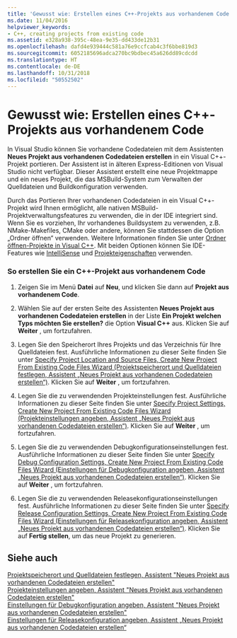 ```yaml
---
title: 'Gewusst wie: Erstellen eines C++-Projekts aus vorhandenem Code'
ms.date: 11/04/2016
helpviewer_keywords:
- C++, creating projects from existing code
ms.assetid: e328a938-395c-48ea-9e35-dd433de12b31
ms.openlocfilehash: dafd4e939444c581a76e9ccfcab4c3f6bbe819d3
ms.sourcegitcommit: 6052185696adca270bc9bdbec45a626dd89cdcdd
ms.translationtype: HT
ms.contentlocale: de-DE
ms.lasthandoff: 10/31/2018
ms.locfileid: "50552502"
---
```

# <a name="how-to-create-a-c-project-from-existing-code"></a>Gewusst wie: Erstellen eines C++-Projekts aus vorhandenem Code

In Visual Studio können Sie vorhandene Codedateien mit dem Assistenten **Neues Projekt aus vorhandenen Codedateien erstellen** in ein Visual C++-Projekt portieren. Der Assistent ist in älteren Express-Editionen von Visual Studio nicht verfügbar. Dieser Assistent erstellt eine neue Projektmappe und ein neues Projekt, die das MSBuild-System zum Verwalten der Quelldateien und Buildkonfiguration verwenden.

Durch das Portieren Ihrer vorhandenen Codedateien in ein Visual C++-Projekt wird Ihnen ermöglicht, alle nativen MSBuild-Projektverwaltungsfeatures zu verwenden, die in der IDE integriert sind. Wenn Sie es vorziehen, Ihr vorhandenes Buildsystem zu verwenden, z.B. NMake-Makefiles, CMake oder andere, können Sie stattdessen die Option „Ordner öffnen“ verwenden. Weitere Informationen finden Sie unter [Ordner öffnen-Projekte in Visual C++](../ide/non-msbuild-projects.md). Mit beiden Optionen können Sie IDE-Features wie [IntelliSense](/visualstudio/ide/using-intellisense) und [Projekteigenschaften](../ide/working-with-project-properties.md) verwenden.

### <a name="to-create-a-c-project-from-existing-code"></a>So erstellen Sie ein C++-Projekt aus vorhandenem Code

1. Zeigen Sie im Menü **Datei** auf **Neu**, und klicken Sie dann auf **Projekt aus vorhandenem Code**.

1. Wählen Sie auf der ersten Seite des Assistenten **Neues Projekt aus vorhandenen Codedateien erstellen** in der Liste **Ein Projekt welchen Typs möchten Sie erstellen?** die Option **Visual C++** aus. Klicken Sie auf **Weiter** , um fortzufahren.

1. Legen Sie den Speicherort Ihres Projekts und das Verzeichnis für Ihre Quelldateien fest. Ausführliche Informationen zu dieser Seite finden Sie unter [Specify Project Location and Source Files, Create New Project From Existing Code Files Wizard (Projektspeicherort und Quelldateien festlegen, Assistent „Neues Projekt aus vorhandenen Codedateien erstellen“)](../ide/specify-project-location-and-source-files.md). Klicken Sie auf **Weiter** , um fortzufahren.

1. Legen Sie die zu verwendenden Projekteinstellungen fest. Ausführliche Informationen zu dieser Seite finden Sie unter [Specify Project Settings, Create New Project From Existing Code Files Wizard (Projekteinstellungen angeben, Assistent „Neues Projekt aus vorhandenen Codedateien erstellen“)](../ide/specify-project-settings-create-new-project-from-existing-code-files-wizard.md). Klicken Sie auf **Weiter** , um fortzufahren.

1. Legen Sie die zu verwendenden Debugkonfigurationseinstellungen fest. Ausführliche Informationen zu dieser Seite finden Sie unter [Specify Debug Configuration Settings, Create New Project From Existing Code Files Wizard (Einstellungen für Debugkonfiguration angeben, Assistent „Neues Projekt aus vorhandenen Codedateien erstellen“)](../ide/specify-debug-configuration-settings.md). Klicken Sie auf **Weiter** , um fortzufahren.

1. Legen Sie die zu verwendenden Releasekonfigurationseinstellungen fest. Ausführliche Informationen zu dieser Seite finden Sie unter [Specify Release Configuration Settings, Create New Project From Existing Code Files Wizard (Einstellungen für Releasekonfiguration angeben, Assistent „Neues Projekt aus vorhandenen Codedateien erstellen“)](../ide/specify-release-configuration.md). Klicken Sie auf **Fertig stellen**, um das neue Projekt zu generieren.

## <a name="see-also"></a>Siehe auch

[Projektspeicherort und Quelldateien festlegen, Assistent "Neues Projekt aus vorhandenen Codedateien erstellen"](../ide/specify-project-location-and-source-files.md)<br>
[Projekteinstellungen angeben, Assistent "Neues Projekt aus vorhandenen Codedateien erstellen"](../ide/specify-project-settings-create-new-project-from-existing-code-files-wizard.md)<br>
[Einstellungen für Debugkonfiguration angeben, Assistent "Neues Projekt aus vorhandenen Codedateien erstellen"](../ide/specify-debug-configuration-settings.md)<br>
[Einstellungen für Releasekonfiguration angeben, Assistent „Neues Projekt aus vorhandenen Codedateien erstellen“](../ide/specify-release-configuration.md)